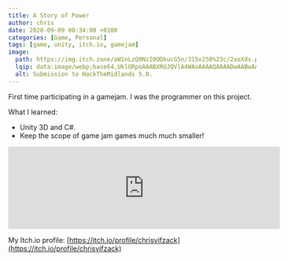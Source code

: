 ```yaml
---
title: A Story of Power
author: chris
date: 2020-09-09 00:34:00 +0100
categories: [Game, Personal]
tags: [game, unity, itch.io, gamejam]
image:
  path: https://img.itch.zone/aW1nLzQ0NzI0ODkucG5n/315x250%23c/2xoXds.png
  lqip: data:image/webp;base64,UklGRpoAAABXRUJQVlA4WAoAAAAQAAAADwAABwAAQUxQSDIAAAARL0AmbZurmr57yyIiqE8oiG0bejIYEQTgqiDA9vqnsUSI6H+oAERp2HZ65qP/VIAWAFZQOCBCAAAA8AEAnQEqEAAIAAVAfCWkAALp8sF8rgRgAP7o9FDvMCkMde9PK7euH5M1m6VWoDXf2FkP3BqV0ZYbO6NA/VFIAAAA
  alt: Submission to HackTheMidlands 5.0.
---
```


First time participating in a gamejam. I was the programmer on this project.

What I learned:
- Unity 3D and C#.
- Keep the scope of game jam games much much smaller!



<iframe src="https://itch.io/embed/798711?linkback=true&amp;bg_color=ffffff&amp;fg_color=222222&amp;link_color=fabcef&amp;border_color=cf91c4" width="552" height="167" frameborder="0"><a href="https://lady-c.itch.io/a-story-of-power">A Story of Power by Lady_C, ChrisVifzack</a></iframe>

My Itch.io profile: [https://itch.io/profile/chrisvifzack](https://itch.io/profile/chrisvifzack)